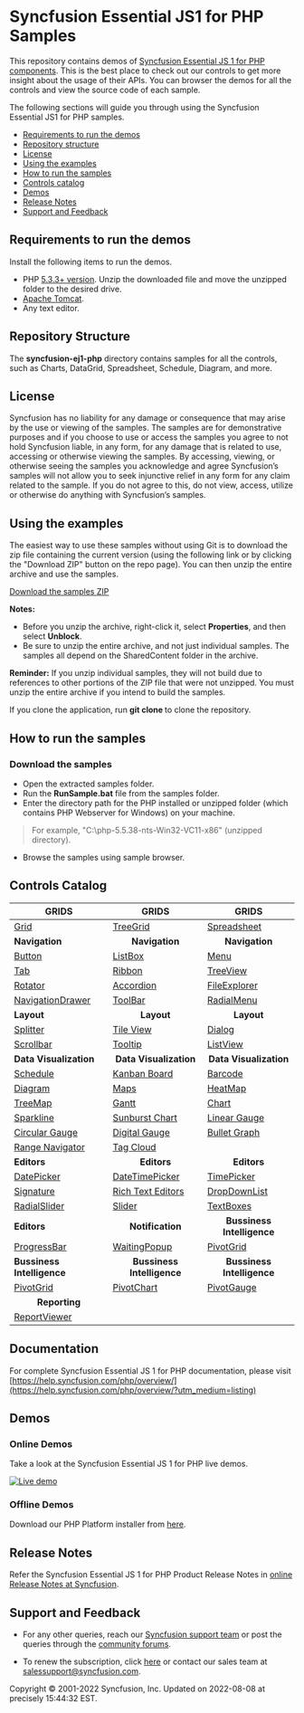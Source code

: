 # Syncfusion Essential JS1 for PHP Samples 

This repository contains demos of [Syncfusion Essential JS 1 for PHP components](https://www.syncfusion.com/products/jquery/php). This is the best place to check out our controls to get more insight about the usage of their APIs. You can browser the demos for all the controls and view the source code of each sample.

The following sections will guide you through using the Syncfusion Essential JS1 for PHP samples.

* [Requirements to run the demos](#requirements-to-run-the-demos)
* [Repository structure](#repository-structure)
* [License](#license)
* [Using the examples](#using-the-examples)
* [How to run the samples](#how-to-run-the-samples) 
* [Controls catalog](#controls-catalog)
* [Demos](#demos)
* [Release Notes](#release-notes)
* [Support and Feedback](#support-and-feedback)

## Requirements to run the demos 

Install the following items to run the demos.

* PHP [5.3.3+ version](http://php.net/downloads.php). Unzip the downloaded file and move the unzipped folder to the desired drive.
* [Apache Tomcat](https://tomcat.apache.org/download-70.cgi).
* Any text editor.

## Repository Structure

The **syncfusion-ej1-php** directory contains samples for all the controls, such as Charts, DataGrid, Spreadsheet, Schedule, Diagram, and more.

## License

Syncfusion has no liability for any damage or consequence that may arise by the use or viewing of the samples. The samples are for demonstrative purposes and if you choose to use or access the samples you agree to not hold Syncfusion liable, in any form, for any damage that is related to use, accessing or otherwise viewing the samples. By accessing, viewing, or otherwise seeing the samples you acknowledge and agree Syncfusion’s samples will not allow you to seek injunctive relief in any form for any claim related to the sample. If you do not agree to this, do not view, access, utilize or otherwise do anything with Syncfusion’s samples.

## <a name="using-the-examples"></a>Using the examples ##

The easiest way to use these samples without using Git is to download the zip file containing the current version (using the following link or by clicking the "Download ZIP" button on the repo page). You can then unzip the entire archive and use the samples.

   [Download the samples ZIP](../../archive/master.zip)

   **Notes:** 
   * Before you unzip the archive, right-click it, select **Properties**, and then select **Unblock**.
   * Be sure to unzip the entire archive, and not just individual samples. The samples all depend on the SharedContent folder in the archive.  


**Reminder:** If you unzip individual samples, they will not build due to references to other portions of the ZIP file that were not unzipped. You must unzip the entire archive if you intend to build the samples.

If you clone the application, run **git clone <repository-url>** to clone the repository.

## How to run the samples

### Download the samples

* Open the extracted samples folder.
* Run the **RunSample.bat** file from the samples folder.
* Enter the directory path for the PHP installed or unzipped folder (which contains PHP Webserver for Windows) on your machine.
> For example, "C:\php-5.5.38-nts-Win32-VC11-x86" (unzipped directory).
* Browse the samples using sample browser.

## Controls Catalog

| <b>GRIDS<b> | <b><center>GRIDS</center><b> | <b><center>GRIDS</center><b> |
| ------------- | --------------- | ----------- |
|[Grid](http://php.syncfusion.com/#Grids/Grid/grid.php?utm_source=github&utm_medium=listing)|[TreeGrid](http://php.syncfusion.com/#Grids/TreeGrid/default.php?utm_source=github&utm_medium=listing)|[Spreadsheet](http://php.syncfusion.com/#Grids/Spreadsheet/default.php?utm_source=github&utm_medium=listing)|
| <b>Navigation<b> | <b><center>Navigation</center><b> | <b><center>Navigation</center><b> |
|[Button](http://php.syncfusion.com/#Navigation/Button/button.php?utm_source=github&utm_medium=listing)|[ListBox](http://php.syncfusion.com/#Navigation/ListBox/default.php?utm_medium=listing)|[Menu](http://php.syncfusion.com/#Navigation/Menu/default.php?utm_medium=listing)|
|[Tab](http://php.syncfusion.com/#Navigation/Tab/default.php?utm_medium=listing)|[Ribbon](http://php.syncfusion.com/#Navigation/Ribbon/default.php?utm_medium=listing)|[TreeView](http://php.syncfusion.com/#Navigation/TreeView/default.php?utm_medium=listing)|
|[Rotator](http://php.syncfusion.com/#Navigation/Rotator/default.php?utm_medium=listing)|[Accordion](http://php.syncfusion.com/#Navigation/Accordion/default.php?utm_medium=listing)|[FileExplorer](http://php.syncfusion.com/#Navigation/FileExplorer/default.php?utm_medium=listing)|
|[NavigationDrawer](http://php.syncfusion.com/#Navigation/NavigationDrawer/default.php?utm_medium=listing)|[ToolBar](http://php.syncfusion.com/#Navigation/Toolbar/default.php?utm_medium=listing)|[RadialMenu](http://php.syncfusion.com/#Navigation/RadialMenu/default.php?utm_medium=listing)|
|<b>Layout</b>|<b><center>Layout</center></b>|<b><center>Layout</center></b> |
|[Splitter](http://php.syncfusion.com/#Layout/Splitter/default.php?utm_medium=listing)|[Tile View](http://php.syncfusion.com/#Layout/TileView/default.php?utm_medium=listing)|[Dialog](http://php.syncfusion.com/#Layout/Dialog/default.php?utm_medium=listing)|
|[Scrollbar](http://php.syncfusion.com/#Layout/Scroller/default.php?utm_medium=listing)|[Tooltip](http://php.syncfusion.com/#Layout/Tooltip/default.php?utm_medium=listing)|[ListView](http://php.syncfusion.com/#Layout/ListView/default.php?utm_medium=listing)|
|<b>Data Visualization</b>|<b><center>Data Visualization</center></b>|<b><center>Data Visualization</center></b> |
|[Schedule](http://php.syncfusion.com/#Data%20Visualization/Schedule/default.php?utm_medium=listing)|[Kanban Board](http://php.syncfusion.com/#Data%20Visualization/KanbanBoard/default.php?utm_medium=listing)|[Barcode](http://php.syncfusion.com/#Data%20Visualization/Barcode/QRBarcode.php?utm_medium=listing)|
|[Diagram](http://php.syncfusion.com/#Data%20Visualization/Diagram/default.php?utm_medium=listing)|[Maps](http://php.syncfusion.com/#Data%20Visualization/Diagram/default.php?utm_medium=listing)|[HeatMap](http://php.syncfusion.com/#Data%20Visualization/HeatMap/default.php?utm_medium=listing)|
|[TreeMap](http://php.syncfusion.com/#Data%20Visualization/TreeMap/flatcollection.php?utm_medium=listing)|[Gantt](http://php.syncfusion.com/#Data%20Visualization/Gantt/default.php?utm_medium=listing)|[Chart](http://php.syncfusion.com/#Data%20Visualization/Chart/default.php?utm_medium=listing)|
|[Sparkline](http://php.syncfusion.com/#Data%20Visualization/SparkLine/default.php?utm_medium=listing)|[Sunburst Chart](http://php.syncfusion.com/#Data%20Visualization/SunburstChart/default.php?utm_medium=listing)|[Linear Gauge](http://php.syncfusion.com/#Data%20Visualization/LinearGauge/default.php?utm_medium=listing)|
|[Circular Gauge](http://php.syncfusion.com/#Data%20Visualization/CircularGauge/default.php?utm_medium=listing)|[Digital Gauge](http://php.syncfusion.com/#Data%20Visualization/DigitalGauge/default.php?utm_medium=listing)|[Bullet Graph](http://php.syncfusion.com/#Data%20Visualization/Bulletgraph/default.php?utm_medium=listing)|
|[Range Navigator](http://php.syncfusion.com/#Data%20Visualization/RangeNavigator/datetime.php?utm_medium=listing)|[Tag Cloud](http://php.syncfusion.com/#Data%20Visualization/TagCloud/default.php?utm_medium=listing)| |
|<b>Editors</b>|<b><center>Editors</center></b>|<b><center>Editors</center></b> |
|[DatePicker](http://php.syncfusion.com/#Editors/DatePicker/default.php?utm_medium=listing)|[DateTimePicker](http://php.syncfusion.com/#Editors/DateTimePicker/default.php?utm_medium=listing)|[TimePicker](http://php.syncfusion.com/#Editors/TimePicker/default.php?utm_medium=listing)|[Autocomplete](http://php.syncfusion.com/#Editors/Autocomplete/default.php?utm_medium=listing)|[ColorPicker](http://php.syncfusion.com/#Editors/ColorPicker/default.php?utm_medium=listing)|
|[Signature](http://php.syncfusion.com/#Editors/Signature/default.php?utm_medium=listing)|[Rich Text Editors](http://php.syncfusion.com/#Editors/RTE/default.php?utm_medium=listing&utm_source=aurelia&utm_campaign=aurelia-github-samples)|[DropDownList](http://php.syncfusion.com/#Editors/DropDownList/default.php?utm_medium=listing)|[ComboBox](http://php.syncfusion.com/#Editors/ComboBox/default.php?utm_medium=listing)|[Rating](http://php.syncfusion.com/#Editors/Rating/default.php?utm_medium=listing)|
|[RadialSlider](http://php.syncfusion.com/#Editors/RadialSlider/default.php?utm_medium=listing)|[Slider](http://php.syncfusion.com/#Editors/Slider/Default.php?utm_medium=listing)|[TextBoxes](http://php.syncfusion.com/#Editors/TextBoxes/default.php?utm_medium=listing)|
|<b>Editors</b>|<b><center>Notification</center></b>|<b><center>Bussiness Intelligence</center></b> |
|[ProgressBar](http://php.syncfusion.com/#Notification/ProgressBar/default.php?utm_medium=listing)|[WaitingPopup](http://php.syncfusion.com/#Notification/WaitingPopup/default.php?utm_medium=listing)| [PivotGrid](http://php.syncfusion.com/#Business%20Intelligence/PivotGrid/default.php?utm_medium=listing) |
|<b>Bussiness Intelligence</b>|<b><center>Bussiness Intelligence</center></b>|<b><center>Bussiness Intelligence</center></b> |
|[PivotGrid](http://php.syncfusion.com/#Business%20Intelligence/PivotGrid/default.php?utm_medium=listing)|[PivotChart](http://php.syncfusion.com/#Business%20Intelligence/PivotChart/default.php?utm_medium=listing)|[PivotGauge](http://php.syncfusion.com/#Business%20Intelligence/PivotGauge/default.php?utm_medium=listing)|[PivotTreeMap](http://php.syncfusion.com/#Business%20Intelligence/PivotTreeMap/default.php?utm_medium=listing)||
|<b><center>Reporting</center></b>|
|[ReportViewer](http://php.syncfusion.com/#Reporting/ReportViewer/groupingaggregate.php?utm_medium=listing) |

## Documentation

For complete Syncfusion Essential JS 1 for PHP documentation, please visit [https://help.syncfusion.com/php/overview/](https://help.syncfusion.com/php/overview/?utm_medium=listing)

## Demos

### Online Demos

Take a look at the Syncfusion Essential JS 1 for PHP live demos.

[![Live demo](http://dabuttonfactory.com/button.png?t=Live+demo&f=Calibri-Bold&ts=24&tc=fff&tshs=1&tshc=000&hp=20&vp=8&c=5&bgt=gradient&bgc=3d85c6&ebgc=073763)](http://php.syncfusion.com/?utm_medium=listing)

### Offline Demos

Download our PHP Platform installer from [here](https://www.syncfusion.com/downloads/php/?utm_medium=listing).

## Release Notes

Refer the Syncfusion Essential JS 1 for PHP Product Release Notes in [online Release Notes at Syncfusion](http://help.syncfusion.com/php/release-notes/?utm_medium=listing).

## Support and Feedback

* For any other queries, reach our [Syncfusion support team](https://www.syncfusion.com/support/directtrac/incidents/newincident?utm_source=github&utm_medium=listing) or post the queries through the [community forums](https://www.syncfusion.com/forums?utm_source=github&utm_medium=listing).

* To renew the subscription, click [here](https://www.syncfusion.com/sales/products?utm_source=github&utm_medium=listing) or contact our sales team at <salessupport@syncfusion.com>.

<p>Copyright © 2001-2022 Syncfusion, Inc. Updated on 2022-08-08 at precisely 15:44:32 EST.</p>
